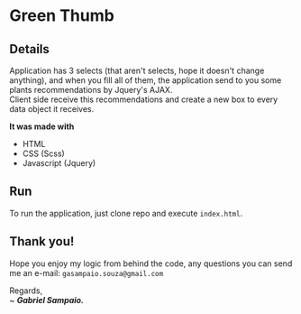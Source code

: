 # Green Thumb

## Details

Application has 3 selects (that aren't selects, hope it doesn't change anything), and when you fill all of them, the application send to you some plants recommendations by Jquery's AJAX. <br />
Client side receive this recommendations and create a new box to every data object it receives.

**It was made with**

* HTML
* CSS (Scss)
* Javascript (Jquery)

## Run

To run the application, just clone repo and execute `index.html`.

## Thank you!

Hope you enjoy my logic from behind the code, any questions you can send me an e-mail: `gasampaio.souza@gmail.com`

Regards, <br />
~ _**Gabriel Sampaio.**_
